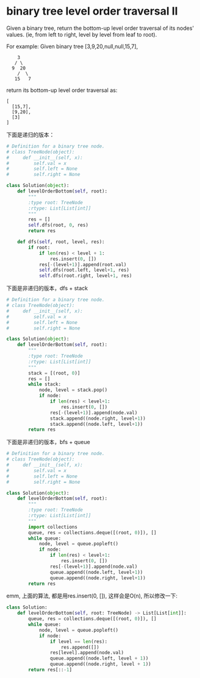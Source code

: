 # binary tree level order traversal II

Given a binary tree, return the bottom-up level order traversal of its nodes' values. (ie, from left to right, level by level from leaf to root).

For example:
Given binary tree [3,9,20,null,null,15,7],
```
    3
   / \
  9  20
    /  \
   15   7
```
return its bottom-up level order traversal as:
```
[
  [15,7],
  [9,20],
  [3]
]
```

下面是递归的版本：

```python
# Definition for a binary tree node.
# class TreeNode(object):
#     def __init__(self, x):
#         self.val = x
#         self.left = None
#         self.right = None

class Solution(object):
    def levelOrderBottom(self, root):
        """
        :type root: TreeNode
        :rtype: List[List[int]]
        """
        res = []
        self.dfs(root, 0, res)
        return res

    def dfs(self, root, level, res):
        if root:
            if len(res) < level + 1:
                res.insert(0, [])
            res[-(level+1)].append(root.val)
            self.dfs(root.left, level+1, res)
            self.dfs(root.right, level+1, res)


```

下面是非递归的版本，dfs + stack

```python
# Definition for a binary tree node.
# class TreeNode(object):
#     def __init__(self, x):
#         self.val = x
#         self.left = None
#         self.right = None

class Solution(object):
    def levelOrderBottom(self, root):
        """
        :type root: TreeNode
        :rtype: List[List[int]]
        """
        stack = [(root, 0)]
        res = []
        while stack:
            node, level = stack.pop()
            if node:
                if len(res) < level+1:
                    res.insert(0, [])
                res[-(level+1)].append(node.val)
                stack.append((node.right, level+1))
                stack.append((node.left, level+1))
        return res
```

下面是非递归的版本，bfs + queue

```python
# Definition for a binary tree node.
# class TreeNode(object):
#     def __init__(self, x):
#         self.val = x
#         self.left = None
#         self.right = None

class Solution(object):
    def levelOrderBottom(self, root):
        """
        :type root: TreeNode
        :rtype: List[List[int]]
        """
        import collections
        queue, res = collections.deque([(root, 0)]), []
        while queue:
            node, level = queue.popleft()
            if node:
                if len(res) < level+1:
                    res.insert(0, [])
                res[-(level+1)].append(node.val)
                queue.append((node.left, level+1))
                queue.append((node.right, level+1))
        return res
```

emm, 上面的算法, 都是用res.insert(0, []), 这样会是O(n), 所以修改一下:

```python
class Solution:
    def levelOrderBottom(self, root: TreeNode) -> List[List[int]]:
        queue, res = collections.deque([(root, 0)]), []
        while queue:
            node, level = queue.popleft()
            if node:
                if level == len(res):
                    res.append([])
                res[level].append(node.val)
                queue.append((node.left, level + 1))
                queue.append((node.right, level + 1))
        return res[::-1]
```
